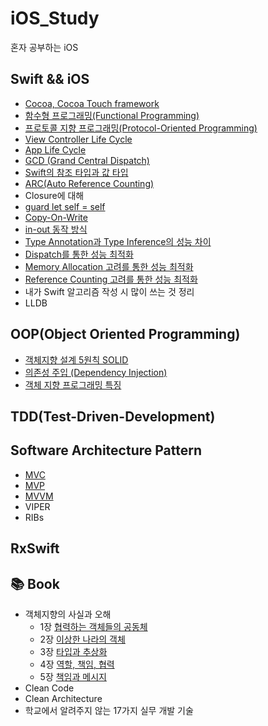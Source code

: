 # iOS_Study
 혼자 공부하는 iOS
  
## Swift && iOS  
- [Cocoa, Cocoa Touch framework](https://github.com/KiHyunJang/iOS_Study/blob/main/Swift_iOS/Cocoa에%20대해.md)
- [함수형 프로그래밍(Functional Programming)](https://github.com/KiHyunJang/iOS_Study/blob/main/Swift_iOS/함수형%20프로그래밍.md)
- [프로토콜 지향 프로그래밍(Protocol-Oriented Programming)](https://github.com/KiHyunJang/iOS_Study/blob/main/Swift_iOS/프로토콜%20지향%20프로그래밍.md)
- [View Controller Life Cycle](https://github.com/KiHyunJang/iOS_Study/blob/main/Swift_iOS/View%20Controller%20Life%20Cycle.md)
- [App Life Cycle](https://github.com/KiHyunJang/iOS_Study/blob/main/Swift_iOS/App%20Life%20Cycle.md)
- [GCD (Grand Central Dispatch)](https://github.com/KiHyunJang/iOS_Study/blob/main/Swift_iOS/GCD%20(Grand%20Central%20Dispatch).md)
- [Swift의 참조 타입과 값 타입](https://github.com/KiHyunJang/iOS_Study/blob/main/Swift_iOS/Swift의%20참조타입과%20값타입.md)
- [ARC(Auto Reference Counting)](https://github.com/KiHyunJang/iOS_Study/blob/main/Swift_iOS/Auto%C2%A0Reference%C2%A0Counting.md)
- Closure에 대해
- [guard let self = self](https://github.com/KiHyunJang/iOS_Study/blob/main/Swift_iOS/guard%20let%20self.md)
- [Copy-On-Write](https://github.com/KiHyunJang/iOS_Study/blob/main/Swift_iOS/Copy%20on%20write.md)
- [in-out 동작 방식](https://github.com/KiHyunJang/iOS_Study/blob/main/Swift_iOS/in-out%20동작방식.md)
- [Type Annotation과 Type Inference의 성능 차이](https://github.com/KiHyunJang/iOS_Study/blob/main/Swift_iOS/Type%20Annotation과%20Type%20Inference의%20성능%20차이.md)
- [Dispatch를 통한 성능 최적화](https://github.com/KiHyunJang/iOS_Study/blob/main/Swift_iOS/Dispatch%20성능%20최적화.md)
- [Memory Allocation 고려를 통한 성능 최적화](https://github.com/KiHyunJang/iOS_Study/blob/main/Swift_iOS/Memory%20Allocation%20을%20통한%20최적화.md)
- [Reference Counting 고려를 통한 성능 최적화](https://github.com/KiHyunJang/iOS_Study/blob/main/Swift_iOS/Reference%20Counting%20통한%20성능%20최적화.md)
- 내가 Swift 알고리즘 작성 시 많이 쓰는 것 정리
- LLDB
  
## OOP(Object Oriented Programming)  
- [객체지향 설계 5원칙 SOLID](https://github.com/KiHyunJang/iOS_Study/blob/main/OOP/객체지향%20설계%205원칙%20SOLID.md)
- [의존성 주입 (Dependency Injection)](https://github.com/KiHyunJang/iOS_Study/blob/main/OOP/Dependency%20Injection.md)
- [객체 지향 프로그래밍 특징](https://github.com/KiHyunJang/iOS_Study/blob/main/OOP/OOP의%20특징.md)
  
## TDD(Test-Driven-Development)  
  
## Software Architecture Pattern  
- [MVC](https://github.com/KiHyunJang/iOS_Study/blob/main/Software%20Architecture%20Pattern/MVC%20Patton.md)
- [MVP](https://github.com/KiHyunJang/iOS_Study/blob/main/Software%20Architecture%20Pattern/MVP%20Patton.md)
- [MVVM](https://github.com/KiHyunJang/iOS_Study/blob/main/Software%20Architecture%20Pattern/MVVM%20patton.md)
- VIPER
- RIBs
  
## RxSwift  
  
## 📚 Book
- 객체지향의 사실과 오해
  - 1장 [협력하는 객체들의 공동체](https://github.com/KiHyunJang/iOS_Study/blob/main/Book/객체지향의%20사실과%20오해/객체지향의%20사실과%20오해%201장.md)
  - 2장 [이상한 나라의 객체](https://github.com/KiHyunJang/iOS_Study/blob/main/Book/객체지향의%20사실과%20오해/객체지향의%20사실과%20오해%202장.md)
  - 3장 [타입과 추상화](https://github.com/KiHyunJang/iOS_Study/blob/main/Book/객체지향의%20사실과%20오해/객체지향의%20사실과%20오해%203장.md)
  - 4장 [역할, 책임, 협력](https://github.com/KiHyunJang/iOS_Study/blob/main/Book/객체지향의%20사실과%20오해/객체지향의%20사실과%20오해%204장.md)
  - 5장 [책임과 메시지](https://github.com/KiHyunJang/iOS_Study/blob/main/Book/객체지향의%20사실과%20오해/객체지향의%20사실과%20오해%205장.md)
- Clean Code
- Clean Architecture
- 학교에서 알려주지 않는 17가지 실무 개발 기술
